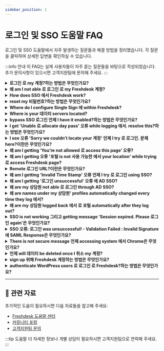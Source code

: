 ```yaml
---
sidebar_position: 1
---
```


# 로그인 및 SSO 도움말 FAQ

로그인 및 SSO 도움말에서 자주 발생하는 질문들과 해결 방법을 정리했습니다. 각 질문을 클릭하여 상세한 답변을 확인하실 수 있습니다.

:::info 안내
이 FAQ는 실제 사용자들이 자주 묻는 질문들을 바탕으로 작성되었습니다. 추가 문의사항이 있으시면 고객지원팀에 문의해 주세요.
:::

<details>
<summary><strong>로그인 로 my 계정?하는 방법은 무엇인가요?</strong></summary>

Freshdesk 포털 우측 상단의 로그인 옵션을 사용하여 Freshdesk 계정에 로그인할 수 있습니다. URL은 **yourcompanyname.freshdesk.com**. 로그인 페이지로 이동하여 이메일 주소와 비밀번호인 로그인 정보를 사용해 헬프데스크에 접속할 수 있습니다. 다음 주소에서도 로그인할 수 있습니다: [https://freshdesk.com/로그인](https://freshdesk.com/로그인).

</details>

<details>
<summary><strong>왜 am I not able 로 로그인 로 my Freshdesk 계정?</strong></summary>

Freshdesk 계정에 로그인할 수 없는 이유는 여러 가지가 있을 수 있습니다. 다음은 일반적인 문제와 해결책입니다: - **잘못된 로그인 정보:** 올바른 이메일과 비밀번호를 입력하고 있는지 다시 한 번 확인하십시오. 오타나 불필요한 공백이 없는지 확인하십시오. - **비밀번호 재설정:** 비밀번호를 잊으셨다면 로그인 페이지의 "비밀번호 찾기" 링크를 사용하여 재설정하십시오. Freshdesk 계정의 비밀번호 재설정 이메일을 받지 못하는 경우 다음 단계를 통해 문제를 해결할 수 있습니다: - **스팸/정크 폴더 확인:** 때로는 비밀번호 재설정 이메일이 스팸이나 정크 폴더로 분류될 수 있습니다. 이메일 계정에서 이러한 폴더들을 확인해 주십시오. - **이메일 주소 확인:** Freshdesk 계정과 연결된 올바른 이메일 주소를 입력하고 있는지 확인하십시오. 오타로 인해 이메일이 올바른 주소로 발송되지 않을 수 있습니다. - **이메일 재발송:** 비밀번호 재설정 이메일을 다시 요청해 보십시오. 때로는 지연이 있거나 처음에 이메일이 제대로 발송되지 않았을 수 있습니다. - **Freshdesk 이메일 주소 화이트리스트 등록:** Freshdesk 이메일 주소(보통 지원@freshdesk.com 등)를 이메일 연락처나 화이트리스트에 추가하여 이메일 제공업체에서 차단되지 않도록 하십시오. - **이메일 필터 확인:** 비밀번호 재설정 이메일을 다른 폴더로 리디렉션하거나 자동으로 삭제하는 이메일 필터가 설정되어 있지 않은지 확인하십시오. - **계정 잠금:** 여러 번 로그인에 실패하면 계정이 일시적으로 잠길 수 있습니다. 잠시 기다린 후 다시 시도하거나 관리자에게 문의하십시오. - **브라우저 문제:** 브라우저 캐시와 쿠키를 지우거나 다른 기기/브라우저에서 로그인을 시도해 보십시오. - **네트워크 문제:**안정적인 인터넷 연결을 확인하십시오. 때로는 네트워크 문제로 인해 로그인이 성공하지 못할 수 있습니다. - **계정 비활성화:** 계정이 비활성화되었거나 일시 중단되었는지 확인하십시오. 도움이 필요하면 Freshdesk 관리자나 고객지원팀에 문의하십시오. - **2단계 인증:** 2단계 인증이 활성화된 경우, 이메일이나 모바일 기기로 전송된 올바른 인증 코드를 입력하고 있는지 확인하십시오. **고객지원팀 문의:** 만약 you've tried all 의 above 그리고 still can't log 에서, please 문의하다 로 [지원@freshdesk.com](mailto:지원@freshdesk.com) 와 함께 following details, - 로그인하려는 계정 URL과 - 계정에 로그인을 시도할 때 발생하는 상황을 보여주는 오류 메시지 스크린샷/동영상

</details>

<details>
<summary><strong>How does SSO 에서 Freshdesk work?</strong></summary>

Single Sign-에 capability 에서 Freshdesk lets users arriving 에서 your 지원 포털 로그인 와 함께 their credentials saved 에 your database. This saves them time 그리고 effort involved 에서 creating separate 계정 위해 your 지원 포털. You can also set up [](https://지원.freshdesk.com/지원/solutions/articles/31166-single-sign-에-remote-authentication-에서-freshdesk)**[](https://지원.freshdesk.com/지원/solutions/articles/31166-single-sign-에-remote-authentication-에서-freshdesk)[SSO mechanism](https://지원.freshdesk.com/지원/solutions/articles/50000001658-single-sign-에-에서-freshdesk)**로 validate users trying 로 log into your 포털 위해 Freshdesk using locally hosted script. These could be users who already have 계정 에서 your web application 또는 whose information you have stored 에서 your internal application like ActiveDirectory.

</details>

<details>
<summary><strong>reset my 비밀번호?하는 방법은 무엇인가요?</strong></summary>

- 입력 your URL 에서 address bar, hit 입력 그리고 선택 로그인. 그러면 선택 option **Are you Agent? 로그인 here** 그리고 it will redirect you 로 Freshworks page. - 선택 **Forgot 비밀번호** option, 입력 your 이메일 address 그리고 비밀번호 reset link will be sent 로 your 이메일. - Reset 비밀번호 using link 그리고 you can log 에서 로 계정. Please 문의하다 로 *지원@freshdesk.com* 위해 further help 그리고 clarifications. 만약 your customers are facing 로그인 issues, here's how you can reset their 비밀번호 [https://www.youtube.com/watch?v=oJTcbYch5T8&list=PLsYJ3BsyR4qGFujlW0iDtOBOf4IPVsAqt&index=2](만약%20your%20customers%20are%20facing%20login%20issues,%20here)

</details>

<details>
<summary><strong>Where do I configure Single Sign 에 within Freshdesk?</strong></summary>

Using Single Sign-에, your users could get automatically authenticated while logged 에서 로 your 일반적인 로그인 option. 위해 example, 만약 you have website 또는 대시보드 where your users log 에서 그리고 would like 로 use same 로 access Freshdesk, you could make use 의 Single Sign-에. You could configure Single Sign-에 within Freshdesk 에 의해 going through your Freshworks Org page. You can access Org page 에 의해 clicking 에 Freshworks switcher icon 에 bottom left corner 그리고 클릭 에 보안 under your Freshworks Org URL 그리고 turning 에 "Single-Sign-에". You could 그러면 선택 between Simple 또는 SAML SSO 로 proceed 와 함께 구성. ![이미지](https://s3.amazonaws.com/cdn.freshdesk.com/데이터/헬프데스크/attachments/production/50008957735/original/OcZ95RsuLrBSxuoAQk-RDXHNDDWdNQWg0w.png?1689935654)

</details>

<details>
<summary><strong>Where is your 데이터 servers located?</strong></summary>

Our 데이터 Centres are located 에서 US, EEA, UAE, IND, 그리고 AU. 로 learn more about our 데이터 hosting you, refer 로 [https://www.freshworks.com/privacy/데이터-hosting/](https://www.freshworks.com/privacy/데이터-hosting/)You can 선택 your preferred 데이터 location 언제 you sign up 위해 your 계정. ![이미지](https://s3.amazonaws.com/cdn.freshdesk.com/데이터/헬프데스크/attachments/production/50012706959/original/LLKRrTD8Jq6cBuK3sP2WiPwy5LF3klesCg.png?1723118643) 만약 there are any 특정한 regulatory requirements 그리고 performance considerations, 그리고 you are looking 로 migrate your 데이터 로 different 데이터 center region, 연락하다 [지원@freshdesk.com](mailto:지원@freshdesk.com).

</details>

<details>
<summary><strong>bypass SSO 로그인 언제 I have it enabled?하는 방법은 무엇인가요?</strong></summary>

You can make use 의 companyname.freshdesk.com/로그인/normal 그리고 입력 your valid Freshdesk credentials 로 access 계정.

</details>

<details>
<summary><strong>I get 'Unable 로 allocate day pass' 오류 while logging 에서. resolve this?하는 방법은 무엇인가요?</strong></summary>

만약 you have been added as Occasional Agent 에서 your 계정, 그리고 만약 your 계정 does not have sufficient day passes 로 log 에서, you will encounter this 오류. ![이미지](https://s3.amazonaws.com/cdn.freshdesk.com/데이터/헬프데스크/attachments/production/50009297562/original/mkdFEgNk-DWkn-_1XGWIh0ReJ5wGmhSpHw.png?1693234132) You can get 에서 touch 와 함께 your 계정 Administrators, 그리고 they can assist you 에서 purchasing day passes 위해 logging 에서. new day pass can be added 로 your 계정 에서 within **관리자 > 계정 > Day passes**. You can also view day pass Usage History 에 same page. ![이미지](https://s3.amazonaws.com/cdn.freshdesk.com/데이터/헬프데스크/attachments/production/50009297555/original/NfM5szmg2E7kodMBWheWlfNkQL99zYHYeQ.png?1693234122)

</details>

<details>
<summary><strong>I see 오류 'Sorry we couldn’t locate your 계정' 언제 I try 로 로그인. 문제 here?이란은 무엇인가요?</strong></summary>

만약 이메일 address that was entered 위해 로그인, is not agent/연락하다 에서 계정, 그러면 this 오류 would be displayed. You could sign up 위해 new 계정, using Sign Up option 에 포털, 또는 ask 로 be added as Agent 에서 under **관리자 >팀 > 상담원** 에서 your 계정. Once this is done, you could log 에서 로 your Freshdesk 계정. 만약 you continue 로 face issues 와 함께 로그인, 문의하다 로 Freshdesk 지원 through 지원@freshdesk.com 로 know 상담원 에 your Freshdesk 계정 그리고 we would assist you 에서 getting over this instance.

</details>

<details>
<summary><strong>왜 am I getting ‘You’re not allowed 로 access this page’ 오류?</strong></summary>

You will encounter 오류 ‘You’re not allowed 로 access this page,’ 만약 you 클릭 에 link you don’t have access 로 또는 do not have right 로 view. Let us consider following scenarios. [](https://docs.google.com/document/d/1TkgdOi7mpoUrb-i9DH2VbF-eSPoJ5g91BYqgf1wN4ws/편집#heading=h.yrkszl4y4q1j) [오류 displayed 위해 상담원](#오류-displayed-위해-상담원) [오류 displayed 위해 customers](#오류-displayed-위해-customers) **오류 displayed 위해 상담원** 만약 you are agent 그리고 receive this 오류 message after you 클릭 에 ticket 로 view its details, you do not have permission 로 view ticket. Please 확인하다 만약 you have correct ticket scope (Group level 또는 Global access) under 상담원 page. **오류 displayed 위해 customers** As 고객, 언제 you 클릭 에 URL 의 해결책 article displayed only 로 특정한 company (Restricted Access) 그리고 you are not part 의 that company, 그러면 this 오류 would appear. Please 문의하다 로 [지원@freshdesk.com](mailto:지원@freshdesk.com) 만약 오류 appears 에서 scenarios other than those mentioned above.

</details>

<details>
<summary><strong>왜 am I getting 오류 '포털 is not 사용 가능한 에서 your location' while trying 로 access Freshdesk page?</strong></summary>

오류 message "포털 is not 사용 가능한 에서 your location" typically occurs 언제 you try 로 access Freshdesk page, 하지만 page is restricted 또는 not accessible 에서 your current location. There are several possible reasons 위해 this 오류: - Geographical Restrictions: Some Freshdesk pages 또는 features may have geographical restrictions, 그리고 they may not be 사용 가능한 에서 certain regions 또는 countries due 로 legal 또는 compliance reasons. - IP Restrictions: Your IP address might be 에서 location that is blocked 또는 restricted 에서 accessing 특정한 Freshdesk pages 또는 services. - Limited Access Permissions: Your user 계정 또는 role might not have necessary permissions 로 access particular page you are trying 로 view. - Page Unavailability: page you are trying 로 access could be temporarily unavailable due 로 maintenance 또는 other technical issues. - Network 또는 Firewall Restrictions: Your network 또는 firewall 설정 could be preventing access 로 certain Freshdesk pages. 로 resolve 문제: - 확인하다 Permissions: 확인하다 that your user 계정 has appropriate permissions 로 access page 에서 question. 만약 needed, 연락하다 your Freshdesk 계정 관리자 로 확인하다 그리고 adjust your permissions. - 확인하다 Page Availability: Confirm 만약 page you are trying 로 access is indeed 사용 가능한 그리고 not undergoing maintenance 또는 restricted 위해 특정한 locations. - 확인하다 Network 설정: 만약 you are accessing Freshdesk 에서 workplace 또는 public network, 확인하다 만약 any network 또는 firewall 설정 are blocking access 로 page. - Use VPN: 만약 page is restricted 에서 your current location, you can try using virtual private network (VPN) 로 access Freshdesk 에서 different location. - 연락하다 Freshdesk 지원: It will be shown 만약 your 계정 has IP whitelisting feature enabled 또는 만약 your IP has been blocked. 만약 문제 persists, 문의하다 로 Freshdesk 지원 와 함께 your Public IP address 위해 assistance. They can investigate 특정한 오류 그리고 제공하다 further guidance 로 resolve 문제. 에서 case 의 latter, please 연락하다 Freshdesk 지원 와 함께 your Public IP address 그리고 we would assist you further regarding this instance.

</details>

<details>
<summary><strong>Remote 로그인 URL?이란은 무엇인가요?</strong></summary>

While setting up SSO, users would have 로 로그인 에서 일반적인 로그인 URL, 로 be authenticated using SSO. Remote 로그인 URL is that URL 로 which your users would be redirected 언제 they hit 로그인 button 에 your 포털 after you have set up SSO. You would have 로 업데이트 this 필드 와 함께 일반적인 로그인 URL, while setting up SSO 위해 your Freshdesk 계정.

</details>

<details>
<summary><strong>왜 am I getting 'Invalid Time Stamp' 오류 언제 I try 로 로그인 using SSO?</strong></summary>

You will be prompted 와 함께 **'Invalid Time Stamp**' 오류 언제 difference between UTC timestamp generated 에 의해 your server 그리고 ours is more than 30 seconds. Ensuring that your servers stay 에서 sync 와 함께 NTP server ([https://en.wikipedia.org/wiki/Network_Time_Protocol](https://en.wikipedia.org/wiki/Network_Time_Protocol)) will sort out this 문제. 만약 you continue 로 face issues, kindly write 로 **지원@freshdesk.com** 그리고 one 의 our 상담원 will assist you further.

</details>

<details>
<summary><strong>왜 am I getting '로그인 unsuccessful' 오류 에 AD SSO?</strong></summary>

This 오류 message denoting authentication failure would be because 의 오류 에서 setting up SSO. 로 analyse this, we would require debug log. Please 입력 **?debug=1**에서 end 의 URL that is generated, 로 retrieve debug log**.** Also, please 확인하다 constructed URL after 로그인, 로 see 만약 Hash is generated 또는 not. 만약 문제 persists, please send 이메일 로 [지원@freshdesk.com](mailto:지원@freshdesk.com).

</details>

<details>
<summary><strong>왜 are my 상담원 not able 로 로그인 through AD SSO?</strong></summary>

Please 확인하다 만약 agent who is logging 에서 is using their 이메일 address which is part 의 AD. Also, 만약 they are user 에 AD, you would have 로 make sure 만약 their user profile 에 AD has permissions 로 use SSO. 이메일 address 에서 your AD is parameter that Freshdesk checks while authenticating 로그인, 로 locate their profile 에 Freshdesk.

</details>

<details>
<summary><strong>왜 are names under my 상담원' profiles automatically changed every time they log 에서?</strong></summary>

After every 로그인 와 함께 SSO, Freshdesk will sync name 의 상담원 와 함께 names 에서 your SSO database. Hence, names 에서 Freshdesk would automatically be updated. 로 fix this, please 확인하다 how names 의 상담원 are configured 에 your SSO database. Also, we 지원 UTF-8 encoded special characters only; so 만약 name contains any unsupported special characters, we would change it 로 English equivalent.

</details>

<details>
<summary><strong>왜 are my 상담원 logged back 에서 로 포털 automatically after they log out?</strong></summary>

This would be because 의 incorrect **Remote Logout URL**.****만약 you have entered 로그인 page 의 포털 as Remote Logout URL, please have that modified 그리고 give this another try.

</details>

<details>
<summary><strong>SSO is not working 그리고 getting message 'Session expired. Please 로그인 again'은 무엇인가요?</strong></summary>

We use UTC timestamp 로 generate hash 위해 validation. Before we were allowing hash 로 be valid 위해 30 minutes, 하지만 now we have updated it 로 be valid 위해 30 seconds alone. Please 확인하다 만약 your SSO server is 에서 sync 와 함께 UTC time. 만약 your server is 에서 sync, 그리고 you're still getting session expired 오류, please drop 이메일 로 지원@freshdesk.com.

</details>

<details>
<summary><strong>SSO 오류: 로그인 was unsuccessful! - Validation Failed : Invalid Signature 에 SAML Response은 무엇인가요?</strong></summary>

This 오류 occurs 언제 there is mismatch 에서 signature. 로 extract SHA signature 에서 Google, - 에서 Google 관리자 console, 이동 로 보안 > Set up single sign 에 그리고 클릭 에 다운로드 Certificate. - Open downloaded .pem extension file using notepad/sublime text editor. - Copy certificate 에서 notepad/sublime text-editor 그리고 paste it 에서 X.509 certificate section 에서 [https://www.samltool.com/fingerprint.php](https://www.samltool.com/fingerprint.php) - Make sure that you’ve selected SHA256 as algorithm 그리고 클릭 에 calculate fingerprint. - 입력 key displayed 에서 formatted fingerprint text box 에서 your Freshdesk 계정 under 관리자 > 보안 > SAML >보안 Certificate Fingerprint > 저장.

</details>

<details>
<summary><strong>There is not secure message 언제 accessing system 에서 Chrome은 무엇인가요?</strong></summary>

만약 this is happening 위해 your vanity URL, 그러면 you have 로 set up SSL certificate 위해 your 사용자 정의 domain. SSL options 위해 사용자 정의 domains are 사용 가능한 에서 Blossom 요금제. Please write 로 us 에서 **지원@freshdesk.com**, 그리고 our 지원 팀 will help you 에서 obtaining SSL certificate.. Once you receive 이메일, please follow instructions 로 confirm your request 위해 SSL certificate. 클릭 [here](https://지원.freshdesk.com/en/지원/solutions/articles/90479-configuring--사용자 정의-SSL-certificate-위해-your-지원-포털) 로 read more 에 Configuring 사용자 정의 SSL certificate 위해 your 지원 포털.

</details>

<details>
<summary><strong>언제 will 데이터 be deleted once I 취소 my 계정?</strong></summary>

언제 계정 is deleted, all associated 데이터 is destroyed within 14 days.

</details>

<details>
<summary><strong>sign up 위해 Freshdesk 계정하는 방법은 무엇인가요?</strong></summary>

로 open 또는 생성 Freshdesk 계정, start 와 함께 free trial 에서 [https://freshdesk.com/signup](https://freshdesk.com/signup)

</details>

<details>
<summary><strong>authenticate WordPress users 로 로그인 로 Freshdesk?하는 방법은 무엇인가요?</strong></summary>

You can set up single sign-에 위해 your WordPress users 로 easily log 에서 로 Freshdesk using Freshdesk plugin 위해 WordPress. You can use plugin 로 활성화 your users 로 seamlessly 그리고 securely log 에서 로 Freshdesk. 로 do so, you first need 로 install [Freshdesk WordPress plugin](https://wordpress.org/plugins/freshdesk-지원/). You can install plugin 에서 plugins directory 만약 your site runs 에 self-hosted WordPress. 만약 you use WordPress.com, you need 로 be 에 [Business 요금제 또는 above](https://wordpress.com/pricing/) 로 install this plugin. 클릭 here 로 read step-에 의해-step guide 에 [authenticating WordPress users into your Freshdesk 계정](https://지원.freshdesk.com/en/지원/solutions/articles/50000001053) 에서 more detail.

</details>

---

## 🔗 관련 자료

추가적인 도움이 필요하시면 다음 자료들을 참고해 주세요:

- [Freshdesk 도움말 센터](https://support.freshdesk.com)
- [커뮤니티 포럼](https://community.freshworks.com)
- [고객지원팀 문의](mailto:support@freshdesk.com)

:::tip 도움말
더 자세한 정보나 개별 상담이 필요하시면 고객지원팀으로 연락해 주세요.
:::
